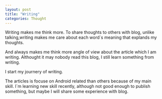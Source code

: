 ```yaml
---
layout: post
title: "Writing"
categories: Thought
---
```


Writing makes me think more. To share thoughts to others with blog, unlike talking,writing makes me care about each word`s meaning that explands my thoughts.

And always makes me think more angle of view about the article which I am writing.  Althought it may nobody read this blog, I still learn something from writing. 

I start my journery of writing.

The articles is focuse on Android related than others because of my main skill. I`m learning new skill recently, although not good enough to publish something, but maybe I will share some experience with blog. 


